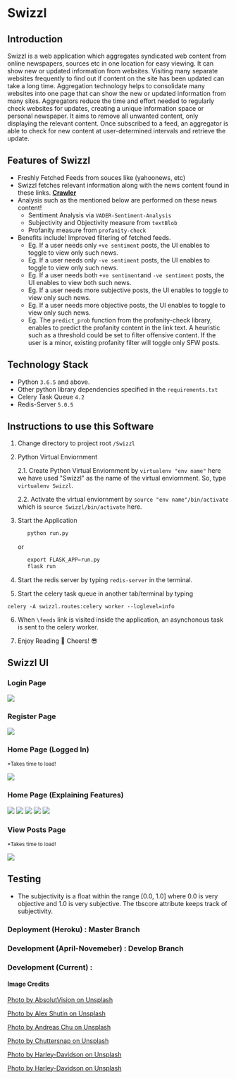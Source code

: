 # Swizzl

## Introduction

Swizzl is a web application which aggregates syndicated web content from online newspapers, sources etc in one location for easy viewing. It can show new or updated information from websites. Visiting many separate websites frequently to find out if content on the site has been updated can take a long time. Aggregation technology helps to consolidate many websites into one page that can show the new or updated information from many sites. Aggregators reduce the time and effort needed to regularly check websites for updates, creating a unique information space or personal newspaper. It aims to remove all unwanted content, only displaying the relevant content. Once subscribed to a feed, an aggregator is able to check for new content at user-determined intervals and retrieve the update.

## Features of Swizzl

* Freshly Fetched Feeds from souces like (yahoonews, etc)
* Swizzl fetches relevant information along with the news content found in these links. [**Crawler**](https://github.com/JaganKaartik/Swizzl/blob/master/swizzl/services/newsfetch.py)
* Analysis such as the mentioned below are performed on these news content! 
    * Sentiment Analysis via ```VADER-Sentiment-Analysis```
    * Subjectivity and Objectivity measure from ```textBlob```
    * Profanity measure from ```profanity-check```
* Benefits include! Improved filtering of fetched feeds.
    * Eg. If a user needs only  ```+ve sentiment``` posts, the UI enables to toggle to view only such news.
    * Eg. If a user needs only  ```-ve sentiment``` posts, the UI enables to toggle to view only such news.
    * Eg. If a user needs both ```+ve sentiment```and ```-ve sentiment``` posts, the UI enables to view both such news.
    * Eg. If a user needs more subjective posts, the UI enables to toggle to view only such news.
    * Eg. If a user needs more objective posts, the UI enables to toggle to view only such news.
    * Eg. The ```predict_prob``` function from the profanity-check library, enables to predict the profanity content in the link text. A heuristic such as a threshold could be set to filter offensive content. If the user is a minor, existing profanity filter will toggle only SFW posts.
    
## Technology Stack

* Python ```3.6.5``` and above.
* Other python library dependencies specified in the ```requirements.txt```
* Celery Task Queue ```4.2```
* Redis-Server ```5.0.5```

## Instructions to use this Software

1. Change directory to project root ```/Swizzl```

2. Python Virtual Enviornment

    2.1. Create Python Virtual Enviornment by ```virtualenv "env name"``` here we have used "Swizzl" as the name of the virtual enviornment. So, type  ```virtualenv Swizzl```.
    
    2.2. Activate the virtual enviornment by ```source "env name"/bin/activate``` which is ```source Swizzl/bin/activate``` here. 

3. Start the Application

    ```python
       python run.py
    ``` 
   or  
    ```python
       export FLASK_APP=run.py
       flask run
    ```
4. Start the redis server by typing  ```redis-server``` in the terminal.

5. Start the celery task queue in another tab/terminal by typing
```
celery -A swizzl.routes:celery worker --loglevel=info
``` 
6. When ```\feeds``` link is visited inside the application, an asynchonous task is sent to the celery worker. 

7. Enjoy Reading :book: Cheers! :sunglasses:


## Swizzl UI 

### Login Page

![](https://github.com/JaganKaartik/Swizzl/blob/master/Documentation/Images/login.png)

### Register Page

![](https://github.com/JaganKaartik/Swizzl/blob/master/Documentation/Images/register.png)

### Home Page (Logged In) 
<small>*Takes time to load!</small>

![](https://github.com/JaganKaartik/Swizzl/blob/master/Documentation/Images/homePage.gif)

### Home Page (Explaining Features)

![](https://github.com/JaganKaartik/Swizzl/blob/master/Documentation/Images/f1.png)
![](https://github.com/JaganKaartik/Swizzl/blob/master/Documentation/Images/f2.png)
![](https://github.com/JaganKaartik/Swizzl/blob/master/Documentation/Images/f3.png)
![](https://github.com/JaganKaartik/Swizzl/blob/master/Documentation/Images/f4.png)
![](https://github.com/JaganKaartik/Swizzl/blob/master/Documentation/Images/f5.png)

### View Posts Page
<small>*Takes time to load!</small>

![](https://github.com/JaganKaartik/Swizzl/blob/master/Documentation/Images/feedsPage.gif)


## Testing

* The subjectivity is a float within the range [0.0, 1.0] where 0.0 is very objective and 1.0 is very subjective. The tbscore attribute keeps track of subjectivity.

### Deployment (Heroku) : Master Branch
### Development (April-Novemeber) : Develop Branch
### Development (Current) : 


#### Image Credits

[Photo by AbsolutVision on Unsplash](https://unsplash.com/photos/WYd_PkCa1BY)

[Photo by Alex Shutin on Unsplash](https://unsplash.com/photos/kKvQJ6rK6S4)

[Photo by Andreas Chu on Unsplash](https://unsplash.com/photos/YodH2WzN6YU)

[Photo by Chuttersnap on Unsplash](https://unsplash.com/photos/aku7Zlj_x_o)

[Photo by Harley-Davidson on Unsplash](https://unsplash.com/photos/56R8TzG7Lzc)

[Photo by Harley-Davidson on Unsplash](https://unsplash.com/photos/bs1eqd6zSiU)

